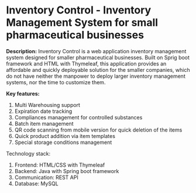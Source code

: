 # Inventory Control - Inventory Management System for small pharmaceutical businesses

**Description:** Inventory Control is a web application inventory management system designed for smaller pharmaceutical businesses. Built on Sprig boot framework and HTML with Thymeleaf, this application provides an affordable and quickly deployable solution for the smaller companies, which do not have neither the manpower to deploy larger inventory management systems, nor the time to customize them.

**Key features:**

1. Multi Warehousing support
2. Expiration date tracking
3. Compliances management for controlled substances
4. Batch item management
5. QR code scanning from mobile version for quick deletion of the items
6. Quick product addition via item templates
7. Special storage conditions management

Technology stack: 

1. Frontend: HTML/CSS with Thymeleaf
2. Backend: Java with Spring boot framework
3. Communication: REST API
4. Database: MySQL
